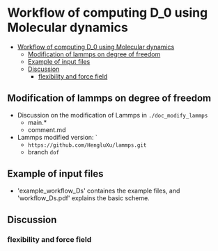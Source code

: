 # Workflow of computing D_0 using Molecular dynamics
<!-- TOC depthFrom:1 depthTo:6 withLinks:1 updateOnSave:1 orderedList:0 -->

- [Workflow of computing D_0 using Molecular dynamics](#workflow-of-computing-d0-using-molecular-dynamics)
	- [Modification of lammps on degree of freedom](#modification-of-lammps-on-degree-of-freedom)
	- [Example of input files](#example-of-input-files)
	- [Discussion](#discussion)
		- [flexibility and force field](#flexibility-and-force-field)

<!-- /TOC -->

## Modification of lammps on degree of freedom
* Discussion on the modification of Lammps in `./doc_modify_lammps`
    * main.*
    * comment.md
* Lammps modified version: `
    * `https://github.com/HengluXu/lammps.git`
    * branch `dof`

## Example of input files
* 'example_workflow_Ds' containes the example files, and 'workflow_Ds.pdf' explains the basic scheme.

## Discussion
### flexibility and force field
